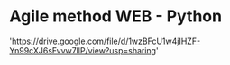 # Agile method WEB - Python


'https://drive.google.com/file/d/1wzBFcU1w4jIHZF-Yn99cXJ6sFvvw7llP/view?usp=sharing'

